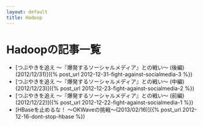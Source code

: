 ```yaml
---
layout: default
title: Hadoop
---
```

# Hadoopの記事一覧

- [つぶやきを追え ～『爆発するソーシャルメディア』との戦い～ (後編)(2012/12/31)]({% post_url 2012-12-31-fight-against-socialmedia-3 %})
- [つぶやきを追え ～『爆発するソーシャルメディア』との戦い～ (中編)(2012/12/23)]({% post_url 2012-12-23-fight-against-socialmedia-2 %})
- [つぶやきを追え ～『爆発するソーシャルメディア』との戦い～ (前編)(2012/12/22)]({% post_url 2012-12-22-fight-against-socialmedia-1 %})
- [HBaseを止めるな！ ～OKWaveの挑戦～(2013/02/16)]({% post_url 2012-12-16-dont-stop-hbase %})
